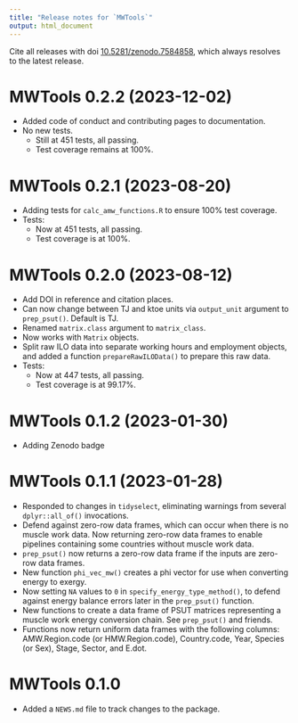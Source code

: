 ```yaml
---
title: "Release notes for `MWTools`"
output: html_document
---
```


Cite all releases with doi [10.5281/zenodo.7584858](https://doi.org/10.5281/zenodo.7584858), 
which always resolves to the latest release.


# MWTools 0.2.2 (2023-12-02)

* Added code of conduct and contributing pages to documentation.
* No new tests.
    * Still at 451 tests, all passing.
    * Test coverage remains at 100%.


# MWTools 0.2.1 (2023-08-20)

* Adding tests for `calc_amw_functions.R` to ensure 100% test coverage.
* Tests:
    * Now at 451 tests, all passing.
    * Test coverage is at 100%.


# MWTools 0.2.0 (2023-08-12)

* Add DOI in reference and citation places.
* Can now change between TJ and ktoe units
  via `output_unit` argument to `prep_psut()`.
  Default is TJ.
* Renamed `matrix.class` argument to `matrix_class`.
* Now works with `Matrix` objects.
* Split raw ILO data into separate working hours and employment objects, and
  added a function `prepareRawILOData()` to prepare this raw data.
* Tests:
    * Now at 447 tests, all passing.
    * Test coverage is at 99.17%.


# MWTools 0.1.2 (2023-01-30)

* Adding Zenodo badge


# MWTools 0.1.1 (2023-01-28)

* Responded to changes in `tidyselect`, 
  eliminating warnings from several `dplyr::all_of()` invocations.
* Defend against zero-row data frames,
  which can occur when there is no muscle work data.
  Now returning zero-row data frames
  to enable pipelines containing some countries without muscle work data.
* `prep_psut()` now returns a zero-row data frame
  if the inputs are zero-row data frames.
* New function `phi_vec_mw()` creates a phi vector 
  for use when converting energy to exergy.
* Now setting `NA` values to `0` in `specify_energy_type_method()`,
  to defend against energy balance errors later in the `prep_psut()` 
  function.
* New functions to create a data frame of PSUT matrices
  representing a muscle work energy conversion chain.
  See `prep_psut()` and friends.
* Functions now return uniform data frames with the following columns:
  AMW.Region.code (or HMW.Region.code), Country.code, Year, 
  Species (or Sex), Stage, Sector, and E.dot.


# MWTools 0.1.0

* Added a `NEWS.md` file to track changes to the package.
